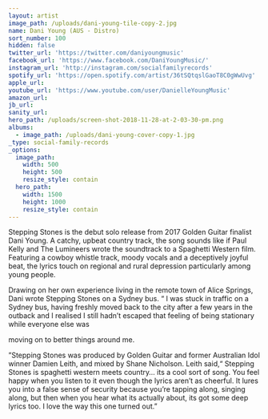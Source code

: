 ```yaml
---
layout: artist
image_path: /uploads/dani-young-tile-copy-2.jpg
name: Dani Young (AUS - Distro)
sort_number: 100
hidden: false
twitter_url: 'https://twitter.com/daniyoungmusic'
facebook_url: 'https://www.facebook.com/DaniYoungMusic/'
instagram_url: 'http://instagram.com/socialfamilyrecords'
spotify_url: 'https://open.spotify.com/artist/36tSQtqslGaoT8C0gWwUvg'
apple_url:
youtube_url: 'https://www.youtube.com/user/DanielleYoungMusic'
amazon_url: 
jb_url: 
sanity_url: 
hero_path: /uploads/screen-shot-2018-11-28-at-2-03-30-pm.png
albums:
  - image_path: /uploads/dani-young-cover-copy-1.jpg
_type: social-family-records
_options:
  image_path:
    width: 500
    height: 500
    resize_style: contain
  hero_path:
    width: 1500
    height: 1000
    resize_style: contain
---
```


Stepping Stones is the debut solo release from 2017 Golden Guitar finalist Dani Young. A catchy, upbeat country track, the song sounds like if Paul Kelly and The Lumineers wrote the soundtrack to a Spaghetti Western film. Featuring a cowboy whistle track, moody vocals and a deceptively joyful beat, the lyrics touch on regional and rural depression particularly among young people.

Drawing on her own experience living in the remote town of Alice Springs, Dani wrote Stepping Stones on a Sydney bus. “ I was stuck in traffic on a Sydney bus, having freshly moved back to the city after a few years in the outback and I realised I still hadn’t escaped that feeling of being stationary while everyone else was

moving on to better things around me.

”Stepping Stones was produced by Golden Guitar and former Australian Idol winner Damien Leith, and mixed by Shane Nicholson. Leith said,“ Stepping Stones is spaghetti western meets country… its a cool sort of song. You feel happy when you listen to it even though the lyrics aren’t as cheerful. It lures you into a false sense of security because you’re tapping along, singing along, but then when you hear what its actually about, its got some deep lyrics too. I love the way this one turned out.”